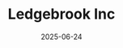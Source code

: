 ---  
layout: startup_page  
title: "Ledgebrook Inc"  
id: "ledgebrook.com"  
permalink: "/ledgebrookincledgebrook.com06242025/"  
website: "https://www.ledgebrook.com/"  
funding_round: "Series C"  
funding_amount: "$65M"  
investors: "The Stephens Group, LLC, Duquesne, Brand Foundry, Floating Point, American Family Ventures, Hummingbird Nomads"  
about: "Ledgebrook is an Excess and Surplus Lines Insurtech platform. The company aims to delight wholesale brokers by bringing together the best of insurance expertise and technology. They plan to use the funding to grow and enhance their client-service-led approach."  
markets: "Insurtech, Commercial Insurance, Insurance"  
hq: "Boston, Massachusetts, United States"  
founded_year: "2021"  
linkedin: "https://www.linkedin.com/company/ledgebrook-insurance"  
twitter: "https://twitter.com/ledgebrook_inc"  
instagram: ""  
facebook: ""  
crunchbase: "https://www.crunchbase.com/organization/ledgebrook"  
pitchbook: "https://pitchbook.com/profiles/company/496157-50"  

date_display: "24-Jun-2025"  
date: "2025-06-24"

# SEO Optimization  
meta_title: "Ledgebrook Inc - Series C Funding ($65M)"  
meta_description: "Ledgebrook Inc, Ledgebrook is an Excess and Surplus Lines Insurtech platform. The company aims to delight wholesale brokers by bringing together the best of insurance..."  
meta_keywords: "Ledgebrook Inc, Insurtech, Commercial Insurance, Insurance, Series C funding"  
canonical_url: "https://startup.projectstartups.com/ledgebrookincledgebrook.com06242025/"  
---